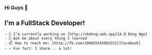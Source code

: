 ### Hi Guys 👋

## I'm a FullStack Developer!

    - 🔭 I’m currently working on [http://nbdong.web.app][A.D Dong Ngo]
    - 💬 Ask me about every thing I learned
    - 📫 How to reach me: [http://fb.com/100055545081553][Facebook]
    - ⚡ Fun fact: I share... a lot!